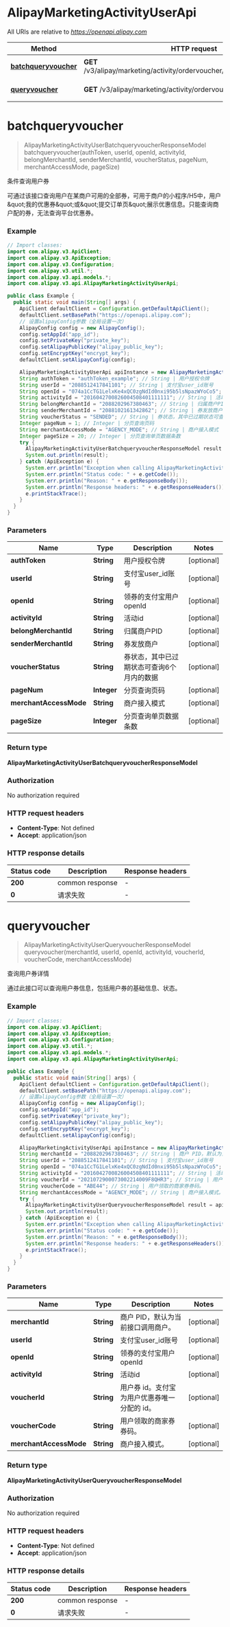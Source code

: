 # AlipayMarketingActivityUserApi

All URIs are relative to *https://openapi.alipay.com*

| Method | HTTP request | Description |
|------------- | ------------- | -------------|
| [**batchqueryvoucher**](AlipayMarketingActivityUserApi.md#batchqueryvoucher) | **GET** /v3/alipay/marketing/activity/ordervoucher/user/batchqueryvoucher | 条件查询用户券 |
| [**queryvoucher**](AlipayMarketingActivityUserApi.md#queryvoucher) | **GET** /v3/alipay/marketing/activity/ordervoucher/user/voucher | 查询用户券详情 |


<a name="batchqueryvoucher"></a>
# **batchqueryvoucher**
> AlipayMarketingActivityUserBatchqueryvoucherResponseModel batchqueryvoucher(authToken, userId, openId, activityId, belongMerchantId, senderMerchantId, voucherStatus, pageNum, merchantAccessMode, pageSize)

条件查询用户券

可通过该接口查询用户在某商户可用的全部券，可用于商户的小程序/H5中，用户\&quot;我的优惠券\&quot;或\&quot;提交订单页\&quot;展示优惠信息。只能查询商户配的券，无法查询平台优惠券。

### Example
```java
// Import classes:
import com.alipay.v3.ApiClient;
import com.alipay.v3.ApiException;
import com.alipay.v3.Configuration;
import com.alipay.v3.util.*;
import com.alipay.v3.api.models.*;
import com.alipay.v3.api.AlipayMarketingActivityUserApi;

public class Example {
  public static void main(String[] args) {
    ApiClient defaultClient = Configuration.getDefaultApiClient();
    defaultClient.setBasePath("https://openapi.alipay.com");
    // 设置alipayConfig参数（全局设置一次）
    AlipayConfig config = new AlipayConfig();
    config.setAppId("app_id");
    config.setPrivateKey("private_key");
    config.setAlipayPublicKey("alipay_public_key");
    config.setEncryptKey("encrypt_key");
    defaultClient.setAlipayConfig(config);

    AlipayMarketingActivityUserApi apiInstance = new AlipayMarketingActivityUserApi(defaultClient);
    String authToken = "authToken_example"; // String | 用户授权令牌
    String userId = "2088512417841101"; // String | 支付宝user_id账号
    String openId = "074a1CcTG1LelxKe4xQC0zgNdId0nxi95b5lsNpazWYoCo5"; // String | 领券的支付宝用户openId
    String activityId = "2016042700826004508401111111"; // String | 活动id
    String belongMerchantId = "2088202967380463"; // String | 归属商户PID
    String senderMerchantId = "2088102161342862"; // String | 券发放商户
    String voucherStatus = "SENDED"; // String | 券状态，其中已过期状态可查询6个月内的数据
    Integer pageNum = 1; // Integer | 分页查询页码
    String merchantAccessMode = "AGENCY_MODE"; // String | 商户接入模式
    Integer pageSize = 20; // Integer | 分页查询单页数据条数
    try {
      AlipayMarketingActivityUserBatchqueryvoucherResponseModel result = apiInstance.batchqueryvoucher(authToken, userId, openId, activityId, belongMerchantId, senderMerchantId, voucherStatus, pageNum, merchantAccessMode, pageSize);
      System.out.println(result);
    } catch (ApiException e) {
      System.err.println("Exception when calling AlipayMarketingActivityUserApi#batchqueryvoucher");
      System.err.println("Status code: " + e.getCode());
      System.err.println("Reason: " + e.getResponseBody());
      System.err.println("Response headers: " + e.getResponseHeaders());
      e.printStackTrace();
    }
  }
}
```

### Parameters

| Name | Type | Description  | Notes |
|------------- | ------------- | ------------- | -------------|
| **authToken** | **String**| 用户授权令牌 | [optional] |
| **userId** | **String**| 支付宝user_id账号 | [optional] |
| **openId** | **String**| 领券的支付宝用户openId | [optional] |
| **activityId** | **String**| 活动id | [optional] |
| **belongMerchantId** | **String**| 归属商户PID | [optional] |
| **senderMerchantId** | **String**| 券发放商户 | [optional] |
| **voucherStatus** | **String**| 券状态，其中已过期状态可查询6个月内的数据 | [optional] |
| **pageNum** | **Integer**| 分页查询页码 | [optional] |
| **merchantAccessMode** | **String**| 商户接入模式 | [optional] |
| **pageSize** | **Integer**| 分页查询单页数据条数 | [optional] |

### Return type

**AlipayMarketingActivityUserBatchqueryvoucherResponseModel**

### Authorization

No authorization required

### HTTP request headers

 - **Content-Type**: Not defined
 - **Accept**: application/json

### HTTP response details
| Status code | Description | Response headers |
|-------------|-------------|------------------|
| **200** | common response |  -  |
| **0** | 请求失败 |  -  |

<a name="queryvoucher"></a>
# **queryvoucher**
> AlipayMarketingActivityUserQueryvoucherResponseModel queryvoucher(merchantId, userId, openId, activityId, voucherId, voucherCode, merchantAccessMode)

查询用户券详情

通过此接口可以查询用户券信息，包括用户券的基础信息、状态。

### Example
```java
// Import classes:
import com.alipay.v3.ApiClient;
import com.alipay.v3.ApiException;
import com.alipay.v3.Configuration;
import com.alipay.v3.util.*;
import com.alipay.v3.api.models.*;
import com.alipay.v3.api.AlipayMarketingActivityUserApi;

public class Example {
  public static void main(String[] args) {
    ApiClient defaultClient = Configuration.getDefaultApiClient();
    defaultClient.setBasePath("https://openapi.alipay.com");
    // 设置alipayConfig参数（全局设置一次）
    AlipayConfig config = new AlipayConfig();
    config.setAppId("app_id");
    config.setPrivateKey("private_key");
    config.setAlipayPublicKey("alipay_public_key");
    config.setEncryptKey("encrypt_key");
    defaultClient.setAlipayConfig(config);

    AlipayMarketingActivityUserApi apiInstance = new AlipayMarketingActivityUserApi(defaultClient);
    String merchantId = "2088202967380463"; // String | 商户 PID，默认为当前接口调用商户。
    String userId = "2088512417841101"; // String | 支付宝user_id账号
    String openId = "074a1CcTG1LelxKe4xQC0zgNdId0nxi95b5lsNpazWYoCo5"; // String | 领券的支付宝用户openId
    String activityId = "2016042700826004508401111111"; // String | 活动id
    String voucherId = "2021072900073002214009F8QHR3"; // String | 用户券 id。支付宝为用户优惠券唯一分配的 id。
    String voucherCode = "ABE44"; // String | 用户领取的商家券券码。
    String merchantAccessMode = "AGENCY_MODE"; // String | 商户接入模式。
    try {
      AlipayMarketingActivityUserQueryvoucherResponseModel result = apiInstance.queryvoucher(merchantId, userId, openId, activityId, voucherId, voucherCode, merchantAccessMode);
      System.out.println(result);
    } catch (ApiException e) {
      System.err.println("Exception when calling AlipayMarketingActivityUserApi#queryvoucher");
      System.err.println("Status code: " + e.getCode());
      System.err.println("Reason: " + e.getResponseBody());
      System.err.println("Response headers: " + e.getResponseHeaders());
      e.printStackTrace();
    }
  }
}
```

### Parameters

| Name | Type | Description  | Notes |
|------------- | ------------- | ------------- | -------------|
| **merchantId** | **String**| 商户 PID，默认为当前接口调用商户。 | [optional] |
| **userId** | **String**| 支付宝user_id账号 | [optional] |
| **openId** | **String**| 领券的支付宝用户openId | [optional] |
| **activityId** | **String**| 活动id | [optional] |
| **voucherId** | **String**| 用户券 id。支付宝为用户优惠券唯一分配的 id。 | [optional] |
| **voucherCode** | **String**| 用户领取的商家券券码。 | [optional] |
| **merchantAccessMode** | **String**| 商户接入模式。 | [optional] |

### Return type

**AlipayMarketingActivityUserQueryvoucherResponseModel**

### Authorization

No authorization required

### HTTP request headers

 - **Content-Type**: Not defined
 - **Accept**: application/json

### HTTP response details
| Status code | Description | Response headers |
|-------------|-------------|------------------|
| **200** | common response |  -  |
| **0** | 请求失败 |  -  |

